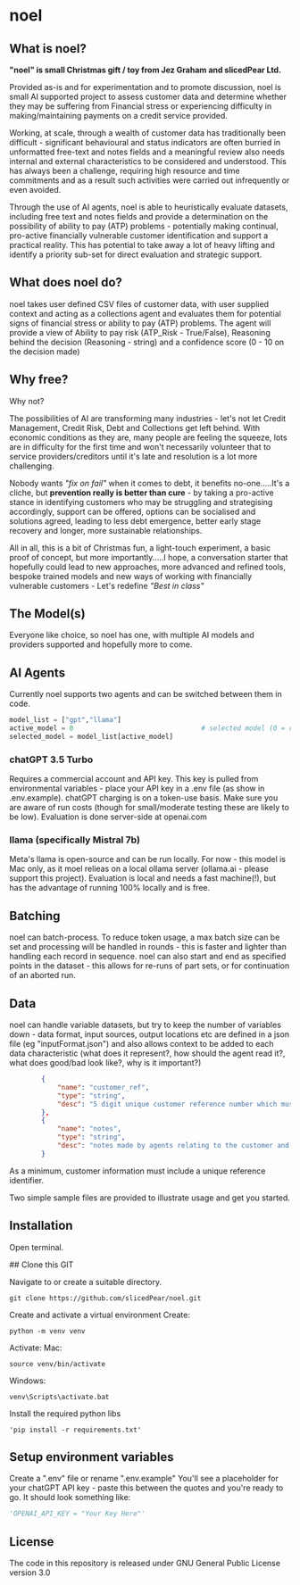 # noel

## What is noel?
**"noel" is small Christmas gift / toy from Jez Graham and slicedPear Ltd.**

Provided as-is and for experimentation and to promote discussion, noel is small AI supported project to assess customer data and determine whether they may be suffering from Financial stress or experiencing difficulty in making/maintaining payments on a credit service provided.

Working, at scale, through a wealth of customer data has traditionally been difficult - significant behavioural and status indicators are often burried in unformatted free-text and notes fields and a meaningful review also needs internal and external characteristics to be considered and understood. This has always been a challenge, requiring high resource and time commitments and as a result such activities were carried out infrequently or even avoided. 

Through the use of AI agents, noel is able to heuristically evaluate datasets, including free text and notes fields and provide a determination on the possibility of ability to pay (ATP) problems - potentially making continual, pro-active financially vulnerable customer identification and support a practical reality. This has potential to take away a lot of heavy lifting and identify a priority sub-set for direct evaluation and strategic support.

## What does noel do?
noel takes user defined CSV files of customer data, with user supplied context and acting as a collections agent and evaluates them for potential signs of financial stress or ability to pay (ATP) problems. The agent will provide a view of Ability to pay risk (ATP_Risk - True/False), Reasoning behind the decision (Reasoning - string) and a confidence score (0 - 10 on the decision made)

## Why free?
Why not? 

The possibilities of AI are transforming many industries - let's not let Credit Management, Credit Risk, Debt and Collections get left behind. With economic conditions as they are, many people are feeling the squeeze, lots are in difficulty for the first time and won't necessarily volunteer that to service providers/creditors until it's late and resolution is a lot more challenging. 

Nobody wants *"fix on fail"* when it comes to debt, it benefits no-one.....It's a cliche, but **prevention really is better than cure** - by taking a pro-active stance in identifying customers who may be struggling and strategising accordingly, support can be offered, options can be socialised and solutions agreed, leading to less debt emergence, better early stage recovery and longer, more sustainable relationships.

All in all, this is a bit of Christmas fun, a light-touch experiment, a basic proof of concept, but more importantly.....I hope, a conversation starter that hopefully could lead to new approaches, more advanced and refined tools, bespoke trained models and new ways of working with financially vulnerable customers - Let's redefine *"Best in class"*

## The Model(s)
Everyone like choice, so noel has one, with multiple AI models and providers supported and hopefully more to come.

## AI Agents
Currently noel supports two agents and can be switched between them in code.
```python
model_list = ["gpt","llama"]                    
active_model = 0                                # selected model (0 = chatGPT 3.5 Turbo, 1 = llama/Mistral)
selected_model = model_list[active_model]     
```

### chatGPT 3.5 Turbo
Requires a commercial account and API key. This key is pulled from environmental variables - place your API key in a .env file (as show in .env.example). chatGPT charging is on a token-use basis. Make sure you are aware of run costs (though for small/moderate testing these are likely to be low). Evaluation is done server-side at openai.com

### llama (specifically Mistral 7b)
Meta's llama is open-source and can be run locally. For now - this model is Mac only, as it moel relieas on a local ollama server (ollama.ai - please support this project). Evaluation is local and needs a fast machine(!), but has the advantage of running 100% locally and is free.

## Batching
noel can batch-process. To reduce token usage, a max batch size can be set and processing will be handled in rounds - this is faster and lighter than handling each record in sequence. noel can also start and end as specified points in the dataset - this allows for re-runs of part sets, or for continuation of an aborted run.

## Data
noel can handle variable datasets, but try to keep the number of variables down - data format, input sources, output locations etc are defined in a json file (eg "inputFormat.json") and also allows context to be added to each data characteristic (what does it represent?, how should the agent read it?, what does good/bad look like?, why is it important?)

```json
        {
            "name": "customer_ref",
            "type": "string",
            "desc": "5 digit unique customer reference number which must remain with the customer and is used to identify them"
        },
        {
            "name": "notes",
            "type": "string",
            "desc": "notes made by agents relating to the customer and their account including any recent interactions"
        }
```

As a minimum, customer information must include a unique reference identifier.

Two simple sample files are provided to illustrate usage and get you started.

## Installation

Open terminal.

## Clone this GIT

Navigate to or create a suitable directory.

```commandline
git clone https://github.com/slicedPear/noel.git
```

Create and activate a virtual environment
Create:
```commandline
python -m venv venv
```
Activate:
Mac:
```commandline
source venv/bin/activate
```
Windows:
```commandline
venv\Scripts\activate.bat
```

Install the required python libs
```commandline
'pip install -r requirements.txt'
```

## Setup environment variables
Create a ".env" file or rename ".env.example"
You'll see a placeholder for your chatGPT API key - paste this between the quotes and you're ready to go. It should look something like:
```python
'OPENAI_API_KEY = "Your Key Here"'
```

## License
The code in this repository is released under GNU General Public License version 3.0
